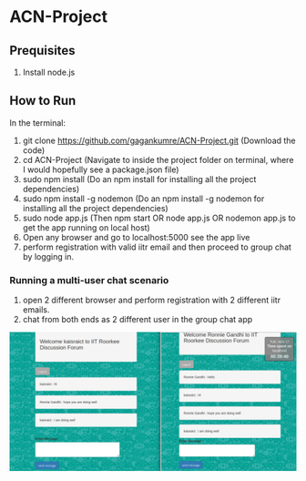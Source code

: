 # ACN-Project
 
## Prequisites

1. Install node.js 

## How to Run
  
In the terminal:
1. git clone https://github.com/gagankumre/ACN-Project.git (Download the code)
2. cd ACN-Project (Navigate to inside the project folder on terminal, where I would hopefully see a package.json file)
3. sudo npm install (Do an npm install for installing all the project dependencies) 
4. sudo npm install -g nodemon (Do an npm install -g nodemon for installing all the project dependencies)
5. sudo node app.js (Then npm start OR node app.js OR nodemon app.js to get the app running on local host) 
6. Open any browser and go to localhost:5000 see the app live
7. perform registration with valid iitr email and then proceed to group chat by logging in.

### Running a multi-user chat scenario
1. open 2 different browser and perform registration with 2 different iitr emails.
2. chat from both ends as 2 different user in the group chat app

![Chrome and Firefox browsers](https://github.com/gagankumre/ACN-Project/blob/main/views/resources/multi-browser-chat.png)
